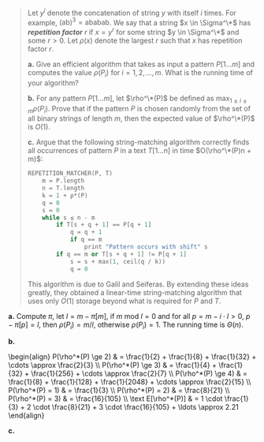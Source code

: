 > Let $y^i$ denote the concatenation of string $y$ with itself $i$ times. For example, $(\text{ab})^3 = \text{ababab}$. We say that a string $x \in \Sigma^\*$ has __*repetition factor*__ $r$ if $x = y ^ r$ for some string $y \in \Sigma^\*$ and some $r > 0$. Let $\rho(x)$ denote the largest $r$ such that $x$ has repetition factor $r$.
>
> **a.** Give an efficient algorithm that takes as input a pattern $P[1 \ldots m]$ and computes the value $\rho(P_i)$ for $i = 1, 2, \ldots, m$. What is the running time of your algorithm?
>
> **b.** For any pattern $P[1 \ldots m]$, let $\rho^\*(P)$ be defined as $\max_{1 \le i \le m} \rho(P_i)$. Prove that if the pattern $P$ is chosen randomly from the set of all binary strings of length $m$, then the expected value of $\rho^\*(P)$ is $O(1)$.
>
> **c.** Argue that the following string-matching algorithm correctly finds all occurrences of pattern $P$ in a text $T[1 \ldots n]$ in time $O(\rho^\*(P)n + m)$:
>
> ```cpp
> REPETITION_MATCHER(P, T)
>     m = P.length
>     n = T.length
>     k = 1 + ρ*(P)
>     q = 0
>     s = 0
>     while s ≤ n - m
>         if T[s + q + 1] == P[q + 1]
>             q = q + 1
>             if q == m
>                 print "Pattern occurs with shift" s
>         if q == m or T[s + q + 1] != P[q + 1]
>             s = s + max(1, ceil(q / k))
>             q = 0
> ```
> This algorithm is due to Galil and Seiferas. By extending these ideas greatly, they obtained a linear-time string-matching algorithm that uses only $O(1)$ storage beyond what is required for $P$ and $T$.

**a.** Compute $\pi$, let $l = m - \pi[m]$, if $m ~\text{mod}~ l = 0$ and for all $p = m - i \cdot l > 0$, $p - \pi[p] = l$, then $\rho(P_i) = m / l$, otherwise $\rho(P_i) = 1$. The running time is $\Theta(n)$.

**b.** 

\begin{align}
P(\rho^\*(P) \ge 2) & = \frac{1}{2} + \frac{1}{8} + \frac{1}{32} + \cdots \approx \frac{2}{3} \\\\
P(\rho^\*(P) \ge 3) & = \frac{1}{4} + \frac{1}{32} + \frac{1}{256} + \cdots \approx \frac{2}{7} \\\\
P(\rho^\*(P) \ge 4) & = \frac{1}{8} + \frac{1}{128} + \frac{1}{2048} + \cdots \approx \frac{2}{15} \\\\
  P(\rho^\*(P) = 1) & = \frac{1}{3} \\\\
  P(\rho^\*(P) = 2) & = \frac{8}{21} \\\\
  P(\rho^\*(P) = 3) & = \frac{16}{105} \\\\
\text E[\rho^\*(P)] & = 1 \cdot \frac{1}{3} + 2 \cdot \frac{8}{21} + 3 \cdot \frac{16}{105} + \ldots \approx 2.21
\end{align}

**c.**

